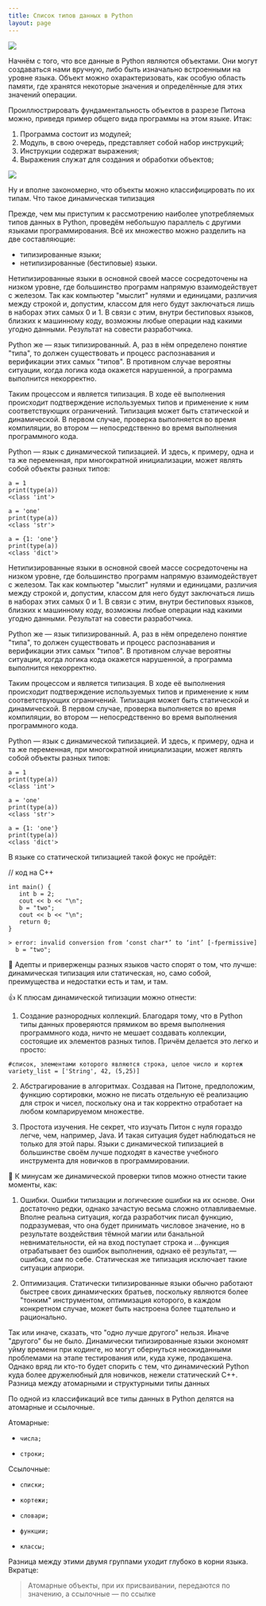 ```yaml
---
title: Список типов данных в Python
layout: page
---
```


![](https://pythonchik.ru/pic/lb1/cover_0a082760-9b3d-4cc6-a6e7-add03e087007_big.webp)

Начнём с того, что все данные в Python являются объектами. Они могут создаваться нами вручную, либо быть изначально встроенными на уровне языка. Объект можно охарактеризовать, как особую область памяти, где хранятся некоторые значения и определённые для этих значений операции.

Проиллюстрировать фундаментальность объектов в разрезе Питона можно, приведя пример общего вида программы на этом языке. Итак:

1. Программа состоит из модулей;
2. Модуль, в свою очередь, представляет собой набор инструкций;
3. Инструкции содержат выражения;
4. Выражения служат для создания и обработки объектов;

![](https://pythonchik.ru/pic/lb1/intext_0b3c34eb-ec2e-4e7e-adbd-b14b695b9aeb_original.svg)

Ну и вполне закономерно, что объекты можно классифицировать по их типам.
Что такое динамическая типизация

Прежде, чем мы приступим к рассмотрению наиболее употребляемых типов данных в Python, проведём небольшую параллель с другими языками программирования. Всё их множество можно разделить на две составляющие:

* типизированные языки;
* нетипизированные (бестиповые) языки.

Нетипизированные языки в основной своей массе сосредоточены на низком уровне, где большинство программ напрямую взаимодействует с железом. Так как компьютер "мыслит" нулями и единицами, различия между строкой и, допустим, классом для него будут заключаться лишь в наборах этих самых 0 и 1. В связи с этим, внутри бестиповых языков, близких к машинному коду, возможны любые операции над какими угодно данными. Результат на совести разработчика.

Python же — язык типизированный. А, раз в нём определено понятие "типа", то должен существовать и процесс распознавания и верификации этих самых "типов". В противном случае вероятны ситуации, когда логика кода окажется нарушенной, а программа выполнится некорректно.

Таким процессом и является типизация. В ходе её выполнения происходит подтверждение используемых типов и применение к ним соответствующих ограничений. Типизация может быть статической и динамической. В первом случае, проверка выполняется во время компиляции, во втором — непосредственно во время выполнения программного кода.

Python — язык с динамической типизацией. И здесь, к примеру, одна и та же переменная, при многократной инициализации, может являть собой объекты разных типов:

```
a = 1
print(type(a))
<class 'int'>

a = 'one'
print(type(a))
<class 'str'>

a = {1: 'one'}
print(type(a))
<class 'dict'>
```

Нетипизированные языки в основной своей массе сосредоточены на низком уровне, где большинство программ напрямую взаимодействует с железом. Так как компьютер "мыслит" нулями и единицами, различия между строкой и, допустим, классом для него будут заключаться лишь в наборах этих самых 0 и 1. В связи с этим, внутри бестиповых языков, близких к машинному коду, возможны любые операции над какими угодно данными. Результат на совести разработчика.

Python же — язык типизированный. А, раз в нём определено понятие "типа", то должен существовать и процесс распознавания и верификации этих самых "типов". В противном случае вероятны ситуации, когда логика кода окажется нарушенной, а программа выполнится некорректно.

Таким процессом и является типизация. В ходе её выполнения происходит подтверждение используемых типов и применение к ним соответствующих ограничений. Типизация может быть статической и динамической. В первом случае, проверка выполняется во время компиляции, во втором — непосредственно во время выполнения программного кода.

Python — язык с динамической типизацией. И здесь, к примеру, одна и та же переменная, при многократной инициализации, может являть собой объекты разных типов:

```
a = 1
print(type(a))
<class 'int'>

a = 'one'
print(type(a))
<class 'str'>

a = {1: 'one'}
print(type(a))
<class 'dict'>
```

В языке со статической типизацией такой фокус не пройдёт:

// код на C++
```
int main() {
   int b = 2;
   cout << b << "\n";
   b = "two";
   cout << b << "\n";
   return 0;
}

> error: invalid conversion from ‘const char*’ to ‘int’ [-fpermissive]
  b = "two";
```

💭 Адепты и приверженцы разных языков часто спорят о том, что лучше: динамическая типизация или статическая, но, само собой, преимущества и недостатки есть и там, и там.

👍 К плюсам динамической типизации можно отнести:

1. Создание разнородных коллекций.
Благодаря тому, что в Python типы данных проверяются прямиком во время выполнения программного кода, ничто не мешает создавать коллекции, состоящие их элементов разных типов. Причём делается это легко и просто:

```
#список, элементами которого являются строка, целое число и кортеж
variety_list = ['String', 42, (5,25)]
```

2. Абстрагирование в алгоритмах.
Создавая на Питоне, предположим, функцию сортировки, можно не писать отдельную её реализацию для строк и чисел, поскольку она и так корректно отработает на любом компарируемом множестве.

3. Простота изучения.
Не секрет, что изучать Питон с нуля гораздо легче, чем, например, Java. И такая ситуация будет наблюдаться не только для этой пары. Языки с динамической типизацией в большинстве своём лучше подходят в качестве учебного инструмента для новичков в программировании.

🙁 К минусам же динамической проверки типов можно отнести такие моменты, как:

1. Ошибки.
Ошибки типизации и логические ошибки на их основе. Они достаточно редки, однако зачастую весьма сложно отлавливаемые. Вполне реальна ситуация, когда разработчик писал функцию, подразумевая, что она будет принимать числовое значение, но в результате воздействия тёмной магии или банальной невнимательности, ей на вход поступает строка и …функция отрабатывает без ошибок выполнения, однако её результат, — ошибка, сам по себе. Статическая же типизация исключает такие ситуации априори.

2. Оптимизация.
Статически типизированные языки обычно работают быстрее своих динамических братьев, поскольку являются более "тонким" инструментом, оптимизация которого, в каждом конкретном случае, может быть настроена более тщательно и рационально.

Так или иначе, сказать, что "одно лучше другого" нельзя. Иначе "другого" бы не было. Динамически типизированные языки экономят уйму времени при кодинге, но могут обернуться неожиданными проблемами на этапе тестирования или, куда хуже, продакшена. Однако вряд ли кто-то будет спорить с тем, что динамический Python куда более дружелюбный для новичков, нежели статический C++.
Разница между атомарными и структурными типы данных

По одной из классификаций все типы данных в Python делятся на атомарные и ссылочные.

Атомарные:

*     числа;
*     строки;

Ссылочные:

*     списки;
*     кортежи;
*     словари;
*     функции;
*     классы;

Разница между этими двумя группами уходит глубоко в корни языка. Вкратце:

> Атомарные объекты, при их присваивании, передаются по значению, а ссылочные — по ссылке
